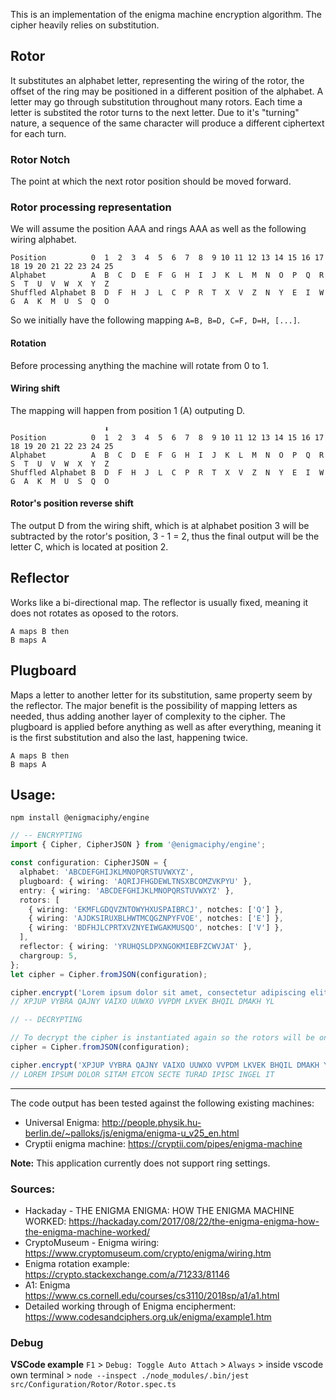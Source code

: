 This is an implementation of the enigma machine encryption algorithm. The cipher heavily relies on substitution.

## Rotor

It substitutes an alphabet letter, representing the wiring of the rotor, the offset of the ring may be positioned in a different position of the alphabet. A letter may go through substitution throughout many rotors. Each time a letter is substited the rotor turns to the next letter.
Due to it's "turning" nature, a sequence of the same character will produce a different ciphertext for each turn.

### Rotor Notch

The point at which the next rotor position should be moved forward.

### Rotor processing representation

We will assume the position AAA and rings AAA as well as the following wiring alphabet.

```
Position          0  1  2  3  4  5  6  7  8  9 10 11 12 13 14 15 16 17 18 19 20 21 22 23 24 25
Alphabet          A  B  C  D  E  F  G  H  I  J  K  L  M  N  O  P  Q  R  S  T  U  V  W  X  Y  Z
Shuffled Alphabet B  D  F  H  J  L  C  P  R  T  X  V  Z  N  Y  E  I  W  G  A  K  M  U  S  Q  O
```

So we initially have the following mapping `A=B, B=D, C=F, D=H, [...]`.

#### **Rotation**

Before processing anything the machine will rotate from 0 to 1.

#### **Wiring shift**

The mapping will happen from position 1 (A) outputing D.

```
                     ⬇️
Position          0  1  2  3  4  5  6  7  8  9 10 11 12 13 14 15 16 17 18 19 20 21 22 23 24 25
Alphabet          A  B  C  D  E  F  G  H  I  J  K  L  M  N  O  P  Q  R  S  T  U  V  W  X  Y  Z
Shuffled Alphabet B  D  F  H  J  L  C  P  R  T  X  V  Z  N  Y  E  I  W  G  A  K  M  U  S  Q  O
```

#### **Rotor's position reverse shift**

The output D from the wiring shift, which is at alphabet position 3 will be subtracted by the rotor's position, 3 - 1 = 2, thus the final output will be the letter C, which is located at position 2.

## Reflector

Works like a bi-directional map. The reflector is usually fixed, meaning it does not rotates as oposed to the rotors.

```
A maps B then
B maps A
```

## Plugboard

Maps a letter to another letter for its substitution, same property seem by the reflector. The major benefit is the possibility of mapping letters as needed, thus adding another layer of complexity to the cipher. The plugboard is applied before anything as well as after everything, meaning it is the first substitution and also the last, happening twice.

```
A maps B then
B maps A
```

## Usage:

```
npm install @enigmaciphy/engine
```

```ts
// -- ENCRYPTING
import { Cipher, CipherJSON } from '@enigmaciphy/engine';

const configuration: CipherJSON = {
  alphabet: 'ABCDEFGHIJKLMNOPQRSTUVWXYZ',
  plugboard: { wiring: 'AQRIJFHGDEWLTNSXBCOMZVKPYU' },
  entry: { wiring: 'ABCDEFGHIJKLMNOPQRSTUVWXYZ' },
  rotors: [
    { wiring: 'EKMFLGDQVZNTOWYHXUSPAIBRCJ', notches: ['Q'] },
    { wiring: 'AJDKSIRUXBLHWTMCQGZNPYFVOE', notches: ['E'] },
    { wiring: 'BDFHJLCPRTXVZNYEIWGAKMUSQO', notches: ['V'] },
  ],
  reflector: { wiring: 'YRUHQSLDPXNGOKMIEBFZCWVJAT' },
  chargroup: 5,
};
let cipher = Cipher.fromJSON(configuration);

cipher.encrypt('Lorem ipsum dolor sit amet, consectetur adipiscing elit.');
// XPJUP VYBRA QAJNY VAIXO UUWXO VVPDM LKVEK BHQIL DMAKH YL

// -- DECRYPTING

// To decrypt the cipher is instantiated again so the rotors will be on their initial position.
cipher = Cipher.fromJSON(configuration);

cipher.encrypt('XPJUP VYBRA QAJNY VAIXO UUWXO VVPDM LKVEK BHQIL DMAKH YL');
// LOREM IPSUM DOLOR SITAM ETCON SECTE TURAD IPISC INGEL IT
```

---

The code output has been tested against the following existing machines:

- Universal Enigma: http://people.physik.hu-berlin.de/~palloks/js/enigma/enigma-u_v25_en.html
- Cryptii enigma machine: https://cryptii.com/pipes/enigma-machine

**Note:** This application currently does not support ring settings.

### Sources:

- Hackaday - THE ENIGMA ENIGMA: HOW THE ENIGMA MACHINE WORKED: https://hackaday.com/2017/08/22/the-enigma-enigma-how-the-enigma-machine-worked/
- CryptoMuseum - Enigma wiring: https://www.cryptomuseum.com/crypto/enigma/wiring.htm
- Enigma rotation example: https://crypto.stackexchange.com/a/71233/81146
- A1: Enigma https://www.cs.cornell.edu/courses/cs3110/2018sp/a1/a1.html
- Detailed working through of Enigma encipherment: https://www.codesandciphers.org.uk/enigma/example1.htm

### Debug

**VSCode example**
`F1` > `Debug: Toggle Auto Attach` > `Always` > inside vscode own terminal > `node --inspect ./node_modules/.bin/jest src/Configuration/Rotor/Rotor.spec.ts`

